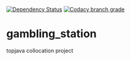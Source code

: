 [![Dependency Status](https://dependencyci.com/github/uneikov/gambling_station/badge)](https://dependencyci.com/github/uneikov/gambling_station)
[![Codacy branch grade](https://img.shields.io/codacy/grade/e27821fb6289410b8f58338c7e0bc686/master.svg?maxAge=2592000?style=plastic)]()
# gambling_station
topjava collocation project